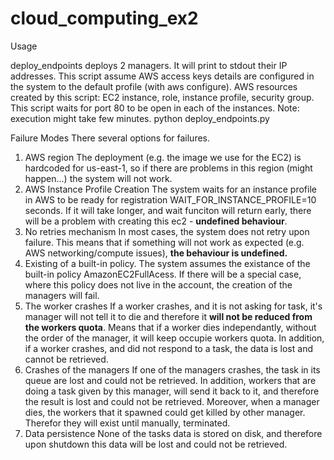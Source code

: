 # cloud_computing_ex2

Usage

deploy_endpoints deploys 2 managers. It will print to stdout their IP addresses.
This script assume AWS access keys details are configured in the system to the default profile (with aws configure).
AWS resources created by this script: EC2 instance, role, instance profile, security group.
This script waits for port 80 to be open in each of the instances.
Note: execution might take few minutes.
python deploy_endpoints.py


Failure Modes
There several options for failures.
1. AWS region
The deployment (e.g. the image we use for the EC2) is hardcoded for us-east-1, so if there are problems in this region (might happen...) the system will not work.
2. AWS Instance Profile Creation
 The system waits for an instance profile in AWS to be ready for registration WAIT_FOR_INSTANCE_PROFILE=10 seconds.
If it will take longer, and wait funciton will return early, there will be a problem with creating this ec2 - **undefined behaviour**.
3. No retries mechanism
In most cases, the system does not retry upon failure. This means that if something will not work as expected (e.g. AWS networking/compute issues), **the behaviour is undefined.**
4. Existing of a built-in policy.
The system assumes the existance of the built-in policy AmazonEC2FullAcess. If there will be a special case, where this policy does not live in the account, the creation of the managers will fail.
5. The worker crashes
If a worker crashes, and it is not asking for task, it's manager will not tell it to die and therefore it **will not be reduced from the workers quota**. Means that if a worker dies independantly, without the order of the manager, it will keep occupie workers quota.
In addition, if a worker crashes, and did not respond to a task, the data is lost and cannot be retrieved.
6. Crashes of the managers
If one of the managers crashes, the task in its queue are lost and could not be retrieved. In addition, workers that are doing a task given by this manager, will send it back to it, and therefore the result is lost and could not be retrieved.
Moreover, when a manager dies, the workers that it spawned could get killed by other manager. Therefor they will exist until manually, terminated.
7. Data persistence
None of the tasks data is stored on disk, and therefore upon shutdown this data will be lost and could not be retrieved.
